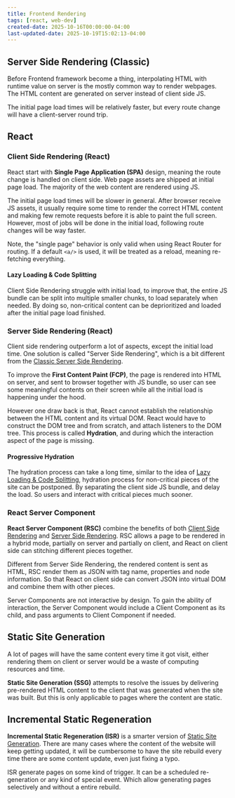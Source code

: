 ```yaml
---
title: Frontend Rendering
tags: [react, web-dev]
created-date: 2025-10-16T00:00:00-04:00
last-updated-date: 2025-10-19T15:02:13-04:00
---
```


## Server Side Rendering (Classic)

Before Frontend framework become a thing, interpolating HTML with runtime value on server is the mostly common way to render webpages. The HTML content are generated on server instead of client side JS.

The initial page load times will be relatively faster, but every route change will have a client-server round trip.

## React

### Client Side Rendering (React)

React start with **Single Page Application (SPA)** design, meaning the route change is handled on client side. Web page assets are shipped at initial page load. The majority of the web content are rendered using JS.

The initial page load times will be slower in general. After browser receive JS assets, it usually require some time to render the correct HTML content and making few remote requests before it is able to paint the full screen. However, most of jobs will be done in the initial load, following route changes will be way faster.

Note, the "single page" behavior is only valid when using React Router for routing. If a default `<a/>` is used, it will be treated as a reload, meaning re-fetching everything.

#### Lazy Loading & Code Splitting

Client Side Rendering struggle with initial load, to improve that, the entire JS bundle can be split into multiple smaller chunks, to load separately when needed. By doing so, non-critical content can be deprioritized and loaded after the initial page load finished.

### Server Side Rendering (React)

Client side rendering outperform a lot of aspects, except the initial load time. One solution is called "Server Side Rendering", which is a bit different from the [Classic Server Side Rendering](#Server%20Side%20Rendering%20(Classic)).

To improve the **First Content Paint (FCP)**, the page is rendered into HTML on server, and sent to browser together with JS bundle, so user can see some meaningful contents on their screen while all the initial load is happening under the hood.

However one draw back is that, React cannot establish the relationship between the HTML content and its virtual DOM. React would have to construct the DOM tree and from scratch, and attach listeners to the DOM tree. This process is called **Hydration**, and during which the interaction aspect of the page is missing.

#### Progressive Hydration

The hydration process can take a long time, similar to the idea of [Lazy Loading & Code Splitting](#Lazy%20Loading%20&%20Code%20Splitting), hydration process for non-critical pieces of the site can be postponed. By separating the client side JS bundle, and delay the load. So users and interact with critical pieces much sooner.

### React Server Component

**React Server Component (RSC)** combine the benefits of both [Client Side Rendering](#Client%20Side%20Rendering%20(React)) and [Server Side Rendering](#Server%20Side%20Rendering%20(React)). RSC allows a page to be rendered in a hybrid mode, partially on server and partially on client, and React on client side can stitching different pieces together.

Different from Server Side Rendering, the rendered content is sent as HTML, RSC render them as JSON with tag name, properties and node information. So that React on client side can convert JSON into virtual DOM and combine them with other pieces.

Server Components are not interactive by design. To gain the ability of interaction, the Server Component would include a Client Component as its child, and pass arguments to Client Component if needed.

## Static Site Generation

A lot of pages will have the same content every time it got visit, either rendering them on client or server would be a waste of computing resources and time.

**Static Site Generation (SSG)** attempts to resolve the issues by delivering pre-rendered HTML content to the client that was generated when the site was built. But this is only applicable to pages where the content are static.

## Incremental Static Regeneration

**Incremental Static Regeneration (ISR)** is a smarter version of [Static Site Generation](#Static%20Site%20Generation). There are many cases where the content of the website will keep getting updated, it will be cumbersome to have the site rebuild every time there are some content update, even just fixing a typo.

ISR generate pages on some kind of trigger. It can be a scheduled re-generation or any kind of special event. Which allow generating pages selectively and without a entire rebuild.